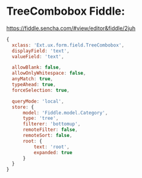 # TreeCombobox Fiddle:

https://fiddle.sencha.com/#view/editor&fiddle/2juh

```javascript
{
  xclass: 'Ext.ux.form.field.TreeCombobox',
  displayField: 'text',
  valueField: 'text',

  allowBlank: false,
  allowOnlyWhitespace: false,
  anyMatch: true,
  typeAhead: true,
  forceSelection: true,

  queryMode: 'local',
  store: {
      model: 'Fiddle.model.Category',
      type: 'tree',
      filterer: 'bottomup',
      remoteFilter: false,
      remoteSort: false,
      root: {
          text: 'root',
          expanded: true
      }
  }
}
```
